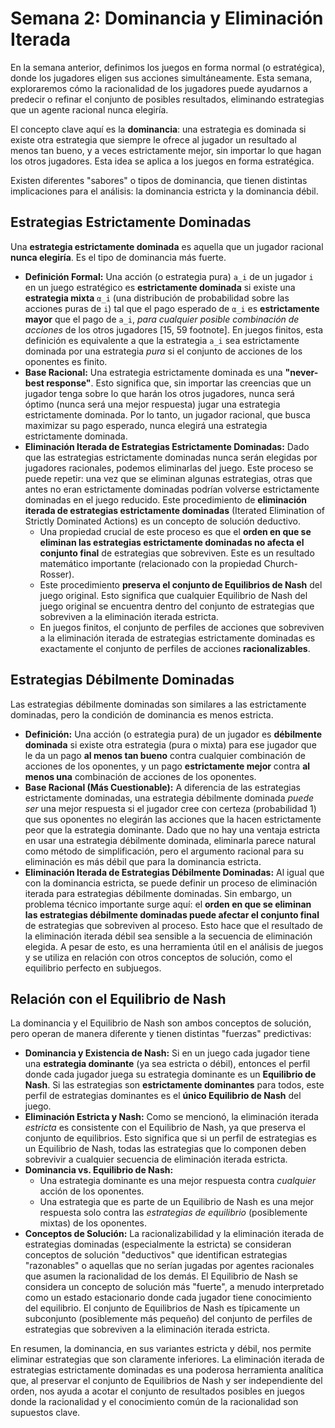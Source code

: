 # Semana 2: Dominancia y Eliminación Iterada

En la semana anterior, definimos los juegos en forma normal (o estratégica), donde los jugadores eligen sus acciones simultáneamente. Esta semana, exploraremos cómo la racionalidad de los jugadores puede ayudarnos a predecir o refinar el conjunto de posibles resultados, eliminando estrategias que un agente racional nunca elegiría.

El concepto clave aquí es la **dominancia**: una estrategia es dominada si existe otra estrategia que siempre le ofrece al jugador un resultado al menos tan bueno, y a veces estrictamente mejor, sin importar lo que hagan los otros jugadores. Esta idea se aplica a los juegos en forma estratégica.

Existen diferentes "sabores" o tipos de dominancia, que tienen distintas implicaciones para el análisis: la dominancia estricta y la dominancia débil.

## Estrategias Estrictamente Dominadas

Una **estrategia estrictamente dominada** es aquella que un jugador racional **nunca elegiría**. Es el tipo de dominancia más fuerte.

*   **Definición Formal:** Una acción (o estrategia pura) `a_i` de un jugador `i` en un juego estratégico es **estrictamente dominada** si existe una **estrategia mixta** `α_i` (una distribución de probabilidad sobre las acciones puras de `i`) tal que el pago esperado de `α_i` es **estrictamente mayor** que el pago de `a_i`, *para cualquier posible combinación de acciones* de los otros jugadores [15, 59 footnote]. En juegos finitos, esta definición es equivalente a que la estrategia `a_i` sea estrictamente dominada por una estrategia *pura* si el conjunto de acciones de los oponentes es finito.
*   **Base Racional:** Una estrategia estrictamente dominada es una **"never-best response"**. Esto significa que, sin importar las creencias que un jugador tenga sobre lo que harán los otros jugadores, nunca será óptimo (nunca será una mejor respuesta) jugar una estrategia estrictamente dominada. Por lo tanto, un jugador racional, que busca maximizar su pago esperado, nunca elegirá una estrategia estrictamente dominada.
*   **Eliminación Iterada de Estrategias Estrictamente Dominadas:** Dado que las estrategias estrictamente dominadas nunca serán elegidas por jugadores racionales, podemos eliminarlas del juego. Este proceso se puede repetir: una vez que se eliminan algunas estrategias, otras que antes no eran estrictamente dominadas podrían volverse estrictamente dominadas en el juego reducido. Este procedimiento de **eliminación iterada de estrategias estrictamente dominadas** (Iterated Elimination of Strictly Dominated Actions) es un concepto de solución deductivo.
    *   Una propiedad crucial de este proceso es que el **orden en que se eliminan las estrategias estrictamente dominadas no afecta el conjunto final** de estrategias que sobreviven. Este es un resultado matemático importante (relacionado con la propiedad Church-Rosser).
    *   Este procedimiento **preserva el conjunto de Equilibrios de Nash** del juego original. Esto significa que cualquier Equilibrio de Nash del juego original se encuentra dentro del conjunto de estrategias que sobreviven a la eliminación iterada estricta.
    *   En juegos finitos, el conjunto de perfiles de acciones que sobreviven a la eliminación iterada de estrategias estrictamente dominadas es exactamente el conjunto de perfiles de acciones **racionalizables**.

## Estrategias Débilmente Dominadas

Las estrategias débilmente dominadas son similares a las estrictamente dominadas, pero la condición de dominancia es menos estricta.

*   **Definición:** Una acción (o estrategia pura) de un jugador es **débilmente dominada** si existe otra estrategia (pura o mixta) para ese jugador que le da un pago **al menos tan bueno** contra cualquier combinación de acciones de los oponentes, y un pago **estrictamente mejor** contra **al menos una** combinación de acciones de los oponentes.
*   **Base Racional (Más Cuestionable):** A diferencia de las estrategias estrictamente dominadas, una estrategia débilmente dominada *puede ser* una mejor respuesta si el jugador cree con certeza (probabilidad 1) que sus oponentes no elegirán las acciones que la hacen estrictamente peor que la estrategia dominante. Dado que no hay una ventaja estricta en usar una estrategia débilmente dominada, eliminarla parece natural como método de simplificación, pero el argumento racional para su eliminación es más débil que para la dominancia estricta.
*   **Eliminación Iterada de Estrategias Débilmente Dominadas:** Al igual que con la dominancia estricta, se puede definir un proceso de eliminación iterada para estrategias débilmente dominadas. Sin embargo, un problema técnico importante surge aquí: el **orden en que se eliminan las estrategias débilmente dominadas puede afectar el conjunto final** de estrategias que sobreviven al proceso. Esto hace que el resultado de la eliminación iterada débil sea sensible a la secuencia de eliminación elegida. A pesar de esto, es una herramienta útil en el análisis de juegos y se utiliza en relación con otros conceptos de solución, como el equilibrio perfecto en subjuegos.

## Relación con el Equilibrio de Nash

La dominancia y el Equilibrio de Nash son ambos conceptos de solución, pero operan de manera diferente y tienen distintas "fuerzas" predictivas:

*   **Dominancia y Existencia de Nash:** Si en un juego cada jugador tiene una **estrategia dominante** (ya sea estricta o débil), entonces el perfil donde cada jugador juega su estrategia dominante es un **Equilibrio de Nash**. Si las estrategias son **estrictamente dominantes** para todos, este perfil de estrategias dominantes es el **único Equilibrio de Nash** del juego.
*   **Eliminación Estricta y Nash:** Como se mencionó, la eliminación iterada *estricta* es consistente con el Equilibrio de Nash, ya que preserva el conjunto de equilibrios. Esto significa que si un perfil de estrategias es un Equilibrio de Nash, todas las estrategias que lo componen deben sobrevivir a cualquier secuencia de eliminación iterada estricta.
*   **Dominancia vs. Equilibrio de Nash:**
    *   Una estrategia dominante es una mejor respuesta contra *cualquier* acción de los oponentes.
    *   Una estrategia que es parte de un Equilibrio de Nash es una mejor respuesta solo contra las *estrategias de equilibrio* (posiblemente mixtas) de los oponentes.
*   **Conceptos de Solución:** La racionalizabilidad y la eliminación iterada de estrategias dominadas (especialmente la estricta) se consideran conceptos de solución "deductivos" que identifican estrategias "razonables" o aquellas que no serían jugadas por agentes racionales que asumen la racionalidad de los demás. El Equilibrio de Nash se considera un concepto de solución más "fuerte", a menudo interpretado como un estado estacionario donde cada jugador tiene conocimiento del equilibrio. El conjunto de Equilibrios de Nash es típicamente un subconjunto (posiblemente más pequeño) del conjunto de perfiles de estrategias que sobreviven a la eliminación iterada estricta.

En resumen, la dominancia, en sus variantes estricta y débil, nos permite eliminar estrategias que son claramente inferiores. La eliminación iterada de estrategias estrictamente dominadas es una poderosa herramienta analítica que, al preservar el conjunto de Equilibrios de Nash y ser independiente del orden, nos ayuda a acotar el conjunto de resultados posibles en juegos donde la racionalidad y el conocimiento común de la racionalidad son supuestos clave.
